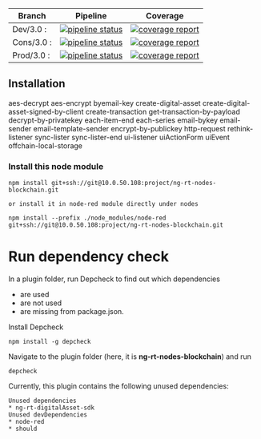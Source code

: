 Branch    | Pipeline | Coverage
----------|----------|----------
Dev/3.0 :    | [![pipeline status](https://gitlab.project.com/plugins/ng-rt-nodes-blockchain/badges/dev/3.0/pipeline.svg)](https://gitlab.project.com/plugins/ng-rt-nodes-blockchain/commits/dev/3.0) | [![coverage report](https://gitlab.project.com/plugins/ng-rt-nodes-blockchain/badges/dev/3.0/coverage.svg)](https://gitlab.project.com/plugins/ng-rt-nodes-blockchain/commits/dev/3.0)
Cons/3.0 :    | [![pipeline status](https://gitlab.project.com/plugins/ng-rt-nodes-blockchain/badges/cons/3.0/pipeline.svg)](https://gitlab.project.com/plugins/ng-rt-nodes-blockchain/commits/cons/3.0) | [![coverage report](https://gitlab.project.com/plugins/ng-rt-nodes-blockchain/badges/cons/3.0/coverage.svg)](https://gitlab.project.com/plugins/ng-rt-nodes-blockchain/commits/cons/3.0)
Prod/3.0 :    | [![pipeline status](https://gitlab.project.com/plugins/ng-rt-nodes-blockchain/badges/prod/3.0/pipeline.svg)](https://gitlab.project.com/plugins/ng-rt-nodes-blockchain/commits/prod/3.0) | [![coverage report](https://gitlab.project.com/plugins/ng-rt-nodes-blockchain/badges/prod/3.0/coverage.svg)](https://gitlab.project.com/plugins/ng-rt-nodes-blockchain/commits/prod/3.0)


## Installation

aes-decrypt
aes-encrypt
byemail-key
create-digital-asset
create-digital-asset-signed-by-client
create-transaction
get-transaction-by-payload
decrypt-by-privatekey
each-item-end
each-series
email-bykey
email-sender
email-template-sender
encrypt-by-publickey
http-request
rethink-listener
sync-lister
sync-lister-end
ui-listener
uiActionForm
uiEvent
offchain-local-storage

### Install this node module
```
npm install git+ssh://git@10.0.50.108:project/ng-rt-nodes-blockchain.git

or install it in node-red module directly under nodes

npm install --prefix ./node_modules/node-red git+ssh://git@10.0.50.108:project/ng-rt-nodes-blockchain.git
```
# Run dependency check

In a plugin folder, run Depcheck to find out which dependencies

*  are used
*  are not used
*  are missing from package.json.

Install Depcheck

```
npm install -g depcheck
```

Navigate to the plugin folder (here, it is **ng-rt-nodes-blockchain**) and run
```
depcheck
```

Currently, this plugin contains the following unused dependencies:
```
Unused dependencies
* ng-rt-digitalAsset-sdk
Unused devDependencies
* node-red
* should
```
